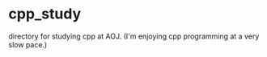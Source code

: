 # cpp_study

directory for studying cpp at AOJ. 
(I'm enjoying cpp programming at a very slow pace.)
